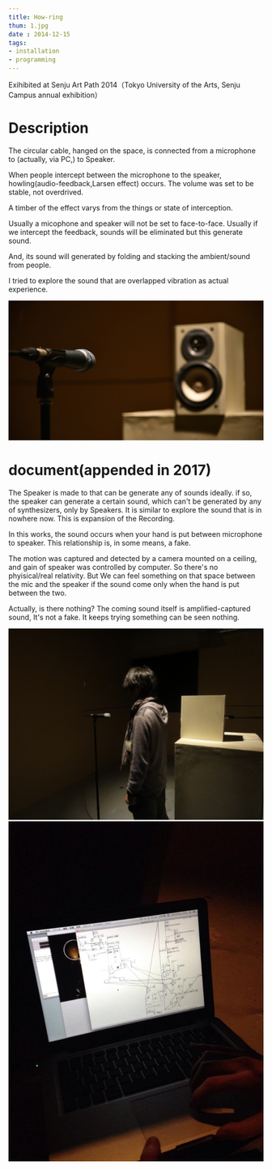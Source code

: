 ```yaml
---
title: How-ring
thum: 1.jpg
date : 2014-12-15
tags:
- installation
- programming
---
```


Exihibited at Senju Art Path 2014（Tokyo University of the Arts, Senju Campus annual exhibition）

# Description

The circular cable, hanged on the space, is connected from a microphone to (actually, via PC,) to Speaker.

When people intercept between the microphone to the speaker, howling(audio-feedback,Larsen effect) occurs. The volume was set to be stable, not overdrived.

A timber of the effect varys from the things or state of interception.

Usually a micophone and speaker will not be set to face-to-face. Usually if we intercept the feedback, sounds will be eliminated but this generate sound.

And, its sound will generated by folding and stacking the ambient/sound from people.

I tried to explore the sound that are overlapped vibration as actual experience.


![](2.jpg)

# document(appended in 2017)

The Speaker is made to that can be generate any of sounds ideally.
if so, the speaker can generate a certain sound, which can't be generated by any of synthesizers, only by Speakers.
It is similar to explore the sound that is in nowhere now. This is expansion of the Recording.

In this works, the sound occurs when your hand is put between microphone to speaker. This relationship is, in some means, a fake.

The motion was captured and detected by a camera mounted on a ceiling, and gain of speaker was controlled by computer.
So there's no phyisical/real relativity. But We can feel something on that space between the mic and the speaker if the sound come only when the hand is put between the two.

Actually, is there nothing? The coming sound itself is amplified-captured sound, It's not a fake. It keeps trying something can be seen nothing.


![](3.jpg)
![](4.jpg)
